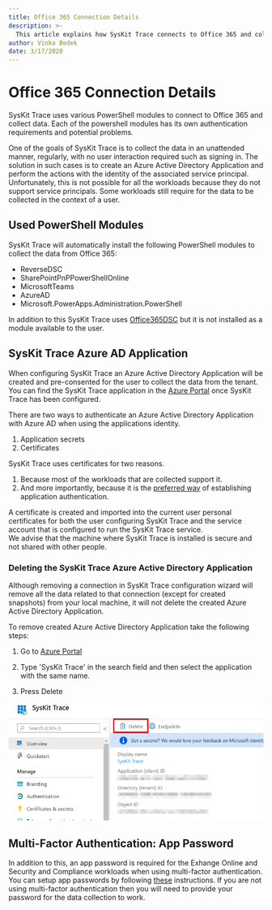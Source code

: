 ```yaml
---
title: Office 365 Connection Details
description: >-
  This article explains how SysKit Trace connects to Office 365 and collects data.
author: Vinko Bedek
date: 3/17/2020
---
```


# Office 365 Connection Details

SysKit Trace uses various PowerShell modules to connect to Office 365 and collect data.
Each of the powershell modules has its own authentication requirements and potential problems.

One of the goals of SysKit Trace is to collect the data in an unattended manner, regularly, with no user interaction required such as signing in. 
The solution in such cases is to create an Azure Active Directory Application and perform the actions with the identity of the associated service principal.
Unfortunately, this is not possible for all the workloads because they do not support service principals. Some workloads still require for the data to be collected in the context of a user.  

## Used PowerShell Modules
SysKit Trace will automatically install the following PowerShell modules to collect the data from Office 365:
- ReverseDSC
- SharePointPnPPowerShellOnline
- MicrosoftTeams
- AzureAD
- Microsoft.PowerApps.Administration.PowerShell

In addition to this SysKit Trace uses [Office365DSC](https://github.com/microsoft/Office365DSC) but it is not installed as a module available to the user.

## SysKit Trace Azure AD Application
When configuring SysKit Trace an Azure Active Directory Application will be created and pre-consented for the user to collect the data from the tenant.
You can find the SysKit Trace application in the [Azure Portal](https://portal.azure.com/#blade/Microsoft_AAD_IAM/ActiveDirectoryMenuBlade/RegisteredApps) once SysKit Trace has been configured. 

There are two ways to authenticate an Azure Active Directory Application with Azure AD when using the applications identity.
1. Application secrets
2. Certificates  

SysKit Trace uses certificates for two reasons.
1. Because most of the workloads that are collected support it.
2. And more importantly, because it is the [preferred way](https://docs.microsoft.com/en-us/azure/active-directory/develop/identity-platform-integration-checklist#security) of establishing application authentication.

A certificate is created and imported into the current user personal certificates for both the user configuring SysKit Trace and the service account that is configured to run the SysKit Trace service.  
We advise that the machine where SysKit Trace is installed is secure and not shared with other people.


### Deleting the SysKit Trace Azure Active Directory Application

Although removing a connection in SysKit Trace configuration wizard will remove all the data related to that connection (except for created snapshots) from your local machine, it will not delete the created Azure Active Directory Application.

To remove created Azure Active Directory Application take the following steps:

1. Go to [Azure Portal](https://portal.azure.com/#blade/Microsoft_AAD_IAM/ActiveDirectoryMenuBlade/RegisteredApps)

2. Type 'SysKit Trace' in the search field and then select the application with the same name.

3. Press Delete

![Press delete:](../.gitbook/assets/remove-trace-aad-app.png)


## Multi-Factor Authentication: App Password
In addition to this, an app password is required for the Exhange Online and Security and Compliance workloads when using multi-factor authentication. 
You can setup app passwords by following [these](https://docs.microsoft.com/en-us/azure/active-directory/user-help/multi-factor-authentication-end-user-app-passwords) instructions.
If you are not using multi-factor authentication then you will need to provide your password for the data collection to work.


